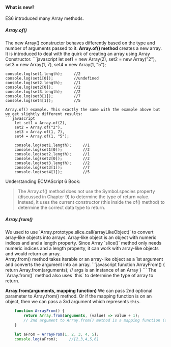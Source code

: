<h4>What is new?</h4>

ES6 introduced many Array methods.
<h5>Array.of()</h5>
The new Array() constructor behaves differently based on the type and number of arguments passed to it. <strong>Array.of() method</strong> creates a new array. It is introduced to deal with the quirk of creating an array using Array Constructor. 
```javascript
	let set1 = new Array(2),
    set2 = new Array("2"),
    set3 = new Array(1, 7),
    set4 = new Array(1, "5");
    
    console.log(set1.length);     //2
    console.log(set1[0]);         //undefined
    console.log(set2.length);     //1
    console.log(set2[0]);         //2
    console.log(set3.length);     //2
    console.log(set3[1]);         //7
    console.log(set4[1]);         //5
```
Array.of() example. This exactly the same with the example above but we get slightly different results:
```javascript
	let set1 = Array.of(2),
    set2 = Array.of("2"),
    set3 = Array.of(1, 7),
    set4 = Array.of(1, "5");
    
    console.log(set1.length);     //1
    console.log(set1[0]);         //2
    console.log(set2.length);     //1
    console.log(set2[0]);         //2
    console.log(set3.length);     //2
    console.log(set3[1]);         //7
    console.log(set4[1]);         //5
```
Understanding ECMAScript 6 Book:
> The Array.of() method does not use the Symbol.species property (discussed in Chapter 9) to determine the type of return value. Instead, it uses the current constructor (this inside the of() method) to determine the correct data type to return.

<h5>Array.from()</h5>
We used to use `Array.prototype.slice.call(arrayLikeObject)` to convert array-like objects into arrays. Array-like object is an object with numeric indices and and a length property. Since Array `slice()` method only needs numeric indices and a length property, it can work with array-like objects and would return an array.<br> 
Array.from() method takes iterable or an array-like object as a 1st argument and converts the argument into an array.
```javascript
	function ArrayFrom() {
		return Array.from(arguments);
		// args is an instance of an Array
	}
```
The `Array.from()` method also uses `this` to determine the type of array to return.

<strong>Array.from(arguments, mapping function)</strong>
We can pass 2nd optional parameter to Array.from() method. Or if the mapping function is on an object, then we can pass a 3rd argument which represents `this`.

```javascript
	function ArrayFrom() {
		return Array.from(arguments, (value) => value + 1);
		// 2nd argument to Array.from() method is a mapping function (arrow function)
	}

	let aFrom = ArrayFrom(1, 2, 3, 4, 5);
	console.log(aFrom);     //[2,3,4,5,6]
```

